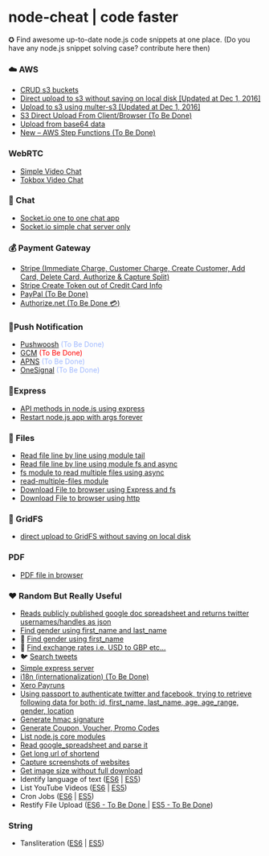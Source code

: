 # node-cheat | code faster 

✪ Find awesome up-to-date node.js code snippets at one place. (Do you have any node.js snippet solving case? contribute here then) 

### :cloud: AWS

*   [CRUD s3 buckets](https://github.com/zishon89us/node-cheat/blob/master/aws/s3/create_bucket.js)
*   [Direct upload to s3 without saving on local disk [Updated at Dec 1, 2016]](https://github.com/zishon89us/node-cheat/tree/master/aws/express_multer_s3)
*   [Upload to s3 using multer-s3 [Updated at Dec 1, 2016]](https://github.com/zishon89us/node-cheat/tree/master/aws/express_multer_s3)
*   [S3 Direct Upload From Client/Browser (To Be Done)](#)
*   [Upload from base64 data](https://github.com/zishon89us/node-cheat/blob/master/aws/s3/upload_base_64.js)
*   [New – AWS Step Functions (To Be Done)](https://github.com/zishon89us/node-cheat/blob/master/aws/step-functions/app.js)

### WebRTC

*   [Simple Video Chat](https://github.com/zishon89us/node-cheat/tree/master/WebRTC/simple_video_chat)
*   [Tokbox Video Chat](https://github.com/zishon89us/node-cheat/tree/master/WebRTC/tokbox_video_chat)

### :speech_balloon: Chat

*   [Socket.io one to one chat app](https://github.com/zishon89us/node-cheat/tree/master/chat/one_one_chat)
*   [Socket.io simple chat server only](https://github.com/zishon89us/node-cheat/blob/master/chat/simple_chat/index.js#L1)

### :moneybag: Payment Gateway

*   [Stripe (Immediate Charge, Customer Charge, Create Customer, Add Card, Delete Card, Authorize & Capture Split)](https://github.com/zishon89us/node-cheat/tree/master/payments/stripe_one_time_payment)
*   [Stripe Create Token out of Credit Card Info](https://github.com/zishon89us/node-cheat/tree/master/payments/stripe_one_time_payment)
*   [PayPal (To Be Done)](#)
*   [Authorize.net (To Be Done :credit_card:)](#)

### 💭Push Notification

*   [Pushwoosh](#) <font style="color:#a0b9ff;">(To Be Done)</font>
*   [GCM](#) <font style="color:red;">(To Be Done)</font>
*   [APNS](#) <font style="color:#a0b9ff;">(To Be Done)</font>
*   [OneSignal](#) <font style="color:#a0b9ff;">(To Be Done)</font>

### :seedling:Express

*   [API methods in node.js using express](https://github.com/zishon89us/node-cheat/tree/master/express)
*   [Restart node.js app with args forever](https://github.com/zishon89us/node-cheat/tree/master/express)

### :page_facing_up: Files

*   [Read file line by line using module tail](https://github.com/zishon89us/node-cheat/blob/master/files/line_by_line.js#L8)
*   [Read file line by line using module fs and async](https://github.com/zishon89us/node-cheat/blob/master/files/line_by_line.js#L27)
*   [fs module to read multiple files using async](https://github.com/zishon89us/node-cheat/blob/master/files/read_dir_files.js#L8)
*   [read-multiple-files module](https://github.com/zishon89us/node-cheat/blob/master/files/read_dir_files.js#L1)
*   [Download File to browser using Express and fs](https://github.com/zishon89us/node-cheat/tree/master/files/express_server_download_file)
*   [Download File to browser using http](https://github.com/zishon89us/node-cheat/tree/master/files/download_file_http_server)

### :evergreen_tree: GridFS

*   [direct upload to GridFS without saving on local disk](https://github.com/zishon89us/node-cheat/blob/master/gridfs/direct_upload_gridfs/app.js#L6)

### PDF

*   [PDF file in browser](https://github.com/zishon89us/node-cheat/tree/master/pdf/pdf_browser)

### :heart: Random But Really Useful

*   [Reads publicly published google doc spreadsheet and returns twitter usernames/handles as json](https://github.com/zishon89us/node-cheat/blob/master/random/tiny_useful_modules/google_spreadsheets.js#L6)
[](https://github.com/zishon89us/node-cheat/blob/master/random/tiny_useful_modules/google_spreadsheets.js#L6)
*   [Find gender using first_name and last_name](https://github.com/zishon89us/node-cheat/blob/master/random/small_tasks/gender_by_name.js#L6)
*   :couple: [Find gender using first_name](https://github.com/zishon89us/node-cheat/blob/master/random/small_tasks/gender_by_name.js#L25)
*   :currency_exchange: [Find exchange rates i.e. USD to GBP etc...](https://github.com/zishon89us/node-cheat/blob/master/random/small_tasks/exchange_api.js#L6)
*   :bird: [Search tweets](https://github.com/zishon89us/node-cheat/blob/master/random/small_tasks/search_tweets.js#L6)
*   [Simple express server](https://github.com/zishon89us/node-cheat/tree/master/random/small_tasks/express_server)
*   [i18n (internationalization) (To Be Done) ](https://github.com/zishon89us/node-cheat/tree/master/random/small_tasks/express_server_i18n)
*   [Xero Payruns](https://github.com/zishon89us/node-cheat/tree/master/random/small_tasks/xero_api)
*   [Using passport to authenticate twitter and facebook, trying to retrieve following data for both: id, first_name, last_name, age, age_range, gender, location](https://github.com/zishon89us/node-cheat/tree/master/random/small_tasks/twitter-facebook-auth-data)
*   [Generate hmac signature](https://github.com/zishon89us/node-cheat/blob/master/random/tiny_useful_modules/hmac_signature.js#L5)
*   [Generate Coupon, Voucher, Promo Codes](https://github.com/zishon89us/node-cheat/blob/master/random/tiny_useful_modules/coupon-code.js#L14)
*   [List node.js core modules](https://github.com/zishon89us/node-cheat/blob/master/random/tiny_useful_modules/builtin-modules.js#L3)
*   [Read google_spreadsheet and parse it](https://github.com/zishon89us/node-cheat/blob/master/random/tiny_useful_modules/google_spreadsheets.js#L6)
*   [Get long url of shortend](https://github.com/zishon89us/node-cheat/blob/master/random/tiny_useful_modules/long_url.js#L7)
*   [Capture screenshots of websites](https://github.com/zishon89us/node-cheat/blob/master/random/tiny_useful_modules/screenshot.js#L3)
*   [Get image size without full download](https://github.com/zishon89us/node-cheat/blob/master/random/tiny_useful_modules/image_size_probability.js#L3)
*   Identify language of text ([ES6](https://github.com/zishon89us/node-cheat/blob/master/random/tiny_useful_modules/language_detection.js#L2) | [ES5](https://github.com/zishon89us/node-cheat/blob/master/random/tiny_useful_modules/language_detection.js#L2))
*   List YouTube Videos ([ES6](#) | [ES5](#))
*   Cron Jobs ([ES6](https://github.com/zishon89us/node-cheat/blob/master/random/small_tasks/cron-jobs/cron_jobs_es6.js)  | [ES5](https://github.com/zishon89us/node-cheat/blob/master/random/small_tasks/cron-jobs/cron_jobs.js))
*   Restify File Upload ([ES6 - To Be Done ]()  | [ES5 - To Be Done]())

### String

*   Tansliteration ([ES6](https://github.com/zishon89us/node-cheat/blob/master/string/tranliterate_es6.js#L5) | [ES5](https://github.com/zishon89us/node-cheat/blob/master/string/tranliterate.js#L5))
